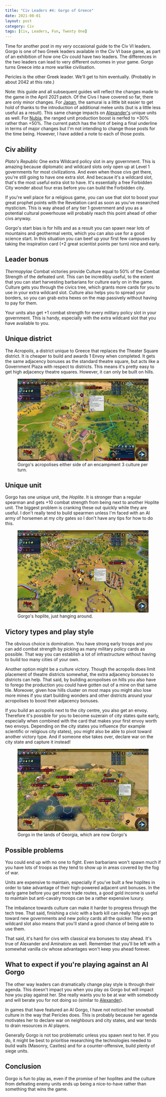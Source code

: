 ```yaml
---
title: "Civ Leaders #4: Gorgo of Greece"
date: 2021-08-01
layout: post
category: Civ
tags: [Civ, Leaders, Fun, Twenty One]
---
```

Time for another post in my *very* occasional guide to the Civ VI leaders. Gorgo is one of two Greek leaders available in the Civ VI base game, as part of an exhibition of how one Civ could have two leaders. The differences in the two leaders can lead to very different outcomes in your game. Gorgo turns Greece into a more warlike civilisation.

Pericles is the other Greek leader. We'll get to him eventually. (Probably in about 2042 at this rate.)

Note: this guide and all subsequent guides will reflect the changes made to the game in the April 2021 patch. Of the Civs I have covered so far, there are only minor changes.  For [Japan][1], the samurai is a little bit easier to get hold of thanks to the introduction of additional melee units (but is a little less useful as a result). This same change impacts on [Alexander's][2] unique units as well. For [Nubia][3], the ranged unit production boost is nerfed to +30% rather than +50%. The current patch has the hint of being a final underline in terms of major changes but I'm not intending to change those posts for the time being. However, I have added a note to each of those posts. 

## Civ ability
*Plato's Republic* One extra Wildcard policy slot in any government. This is amazing because diplomatic and wildcard slots only open up at Level 1 governments for most civilizations. And even when those civs get there, you're still going to have one extra slot. And because it's a wildcard slot, that's the most useful extra slot to have. It's essentially a free Forbidden City wonder about four eras before you can build the Forbidden city.

If you're well place for a religious game, you can use that slot to boost your great prophet points with the Revelation card as soon as you've researched mysticism. This is way ahead of any tier 1 government and you as a potential cultural powerhouse will probably reach this point ahead of other civs anyway. 

Gorgo's start bias is for hills and as a result you can spawn near lots of mountains and geothermal vents, which you can also use for a good science start. In this situation you can beef up your first few campuses by taking the inspiration card (+2 great scientist points per turn) nice and early. 

## Leader bonus
*Thermopylae* Combat victories provide Culture equal to 50% of the Combat Strength of the defeated unit. This can be incredibly useful, to the extent that you can start harvesting barbarians for culture early on in the game. Culture gets you through the civics tree, which grants more cards for you to use in your extra wildcard slot. Culture also helps you to spread your borders, so you can grab extra hexes on the map passively without having to pay for them.

Your units also get +1 combat strength for every military policy slot in your government. This is handy, especially with the extra wildcard slot that you have available to you.

## Unique district
The *Acropolis*, a district unique to Greece that replaces the Theater Square district. It is cheaper to build and awards 1 Envoy when completed. It gets the same adjacency bonuses as the standard theatre square, but acts like a Government Plaza with respect to districts. This means it's pretty easy to get high adjacency theatre squares. However, it can only be built on hills.

<figure>
<img src="/assets/images/civ/gorgo_3.jpg" alt="Gorgo's acropolises either side of an encampment 3 culture per turn"/>
<figcaption>Gorgo's acropolises either side of an encampment 3 culture per turn.</figcaption>
</figure>

## Unique unit
Gorgo has one unique unit, the *Hoplite*. It is stronger than a regular spearman and gets +10 combat strength from being next to another Hoplite unit. The biggest problem is cranking these out quickly while they are useful. I don't really tend to build spearmen unless I'm faced with an AI army of horsemen at my city gates so I don't  have any tips for how to do this.

<figure>
<img src="/assets/images/civ/gorgo_2.jpg" alt="Gorgo's Hoplite"/>
<figcaption>Gorgo's hoplite, just hanging around.</figcaption>
</figure>

## Victory types and play style
The obvious choice is domination. You have strong early troops and you can add combat strength by picking as many military policy cards as possible. That way you can establish a lot of infrastructure without having to build too many cities of your own. 

Another option might be a culture victory. Though the acropolis does limit placement of theatre districts somewhat, the extra adjacency bonuses to districts can help. That said, by building acropolises on hills you also have to forego the production you could have gotten out of a mine on that same tile. Moreover, given how hills cluster on most maps you might also lose more mines if you start building wonders and other districts around your acropolises to boost their adjacency bonuses.

If you build an acropolis next to the city centre, you also get an envoy. Therefore it's possible for you to become suzerain of city states quite early, especially when combined with the card that makes your first envoy worth two envoys. Depending on the city states you influence (for example scientific or religious city states), you might also be able to pivot toward another victory type. And if someone else takes over, declare war on the city state and capture it instead!

<figure>
<img src="/assets/images/civ/gorgo_1.jpg" alt="Gorgo in the lands of Georgia, which are now Gorgo's"/>
<figcaption>Gorgo in the lands of Georgia, which are now Gorgo's</figcaption>
</figure>

## Possible problems
You could end up with no one to fight. Even barbarians won't spawn much if you have lots of troops as they tend to show up in areas covered by the fog of war. 

Units are expensive to maintain, especially if you've built a few hoplites in order to take advantage of their high-powered adjacent unit bonuses. In the early game before you get more trade routes, a good gold income is useful to maintain but anti-cavalry troops can be a rather expensive luxury.

The imbalance towards culture can make it harder to progress through the tech tree. That said, finishing a civic with a barb kill can really help you get toward new governments and new policy cards all the quicker. The extra wildcard slot also means that you'll stand a good chance of being able to use them.

That said, it's hard for civs with classical era bonuses to stay ahead. It's true of Alexander and Aminatore as well. Remember that you'll be left with a somewhat vanilla civ whose advantages won't keep you ahead forever. 

## What to expect if you're playing against an AI Gorgo
The other way leaders can dramatically change play style is through their agenda. This doesn't impact you when you play *as* Gorgo but will impact how you play against her. She really wants you to be at war with somebody and will berate you for not doing so (similar to [Alexander][4]). 

In games that have featured an AI Gorgo, I have not noticed her snowball culture in the way that Pericles does. This is probably because her agenda motivates her to declare war on neighbours and city states, and war tends to drain resources in AI players.

Generally Gorgo is not too problematic unless you spawn next to her. If you do, it might be best to prioritise researching the technologies needed to build walls (Masonry, Castles) and for a counter-offensive, build plenty of siege units. 

## Conclusion
Gorgo is fun to play as, even if the promise of her hoplites and the culture from defeating enemy units ends up being a nice-to-have rather than something that wins the game.

[1]:	/civ-leaders-1-hojo-tokimune-of-japan "Civ Leaders 1: Hojo Tokimune of Japan"
[2]:	civ-leaders-2-alexander-of-macedon "Civ Leaders 2: Alexander of Macedon"
[3]:	/civ-leaders-3-amanitore-of-nubia "Civ Leaders 3: Aminatore of Nubia"
[4]:	civ-leaders-2-alexander-of-macedon "Civ Leaders 2: Alexander of Macedon"